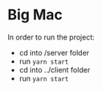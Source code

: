 # Big Mac

In order to run the project:
- cd into /server folder
- run `yarn start`
- cd into ../client folder
- run `yarn start`